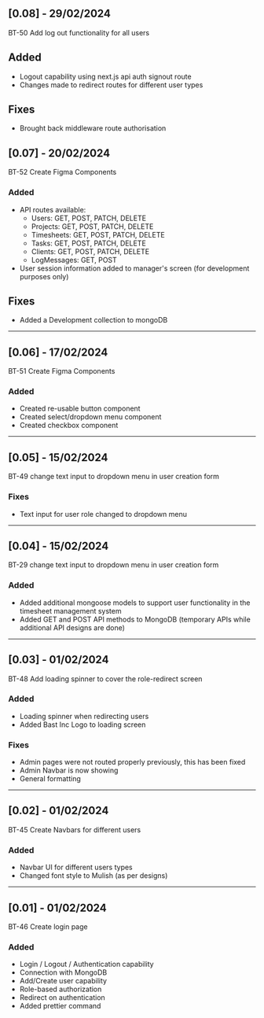 ## [0.08] - 29/02/2024

BT-50 Add log out functionality for all users

## Added

- Logout capability using next.js api auth signout route
- Changes made to redirect routes for different user types

## Fixes

- Brought back middleware route authorisation

## [0.07] - 20/02/2024

BT-52 Create Figma Components

### Added

- API routes available:
  - Users: GET, POST, PATCH, DELETE
  - Projects: GET, POST, PATCH, DELETE
  - Timesheets: GET, POST, PATCH, DELETE
  - Tasks: GET, POST, PATCH, DELETE
  - Clients: GET, POST, PATCH, DELETE
  - LogMessages: GET, POST
- User session information added to manager's screen (for development purposes only)

## Fixes

- Added a Development collection to mongoDB

---

## [0.06] - 17/02/2024

BT-51 Create Figma Components

### Added

- Created re-usable button component
- Created select/dropdown menu component
- Created checkbox component

---

## [0.05] - 15/02/2024

BT-49 change text input to dropdown menu in user creation form

### Fixes

- Text input for user role changed to dropdown menu

---

## [0.04] - 15/02/2024

BT-29 change text input to dropdown menu in user creation form

### Added

- Added additional mongoose models to support user functionality in the timesheet management system
- Added GET and POST API methods to MongoDB (temporary APIs while additional API designs are done)

---

## [0.03] - 01/02/2024

BT-48 Add loading spinner to cover the role-redirect screen

### Added

- Loading spinner when redirecting users
- Added Bast Inc Logo to loading screen

### Fixes

- Admin pages were not routed properly previously, this has been fixed
- Admin Navbar is now showing
- General formatting

---

## [0.02] - 01/02/2024

BT-45 Create Navbars for different users

### Added

- Navbar UI for different users types
- Changed font style to Mulish (as per designs)

---

## [0.01] - 01/02/2024

BT-46 Create login page

### Added

- Login / Logout / Authentication capability
- Connection with MongoDB
- Add/Create user capability
- Role-based authorization
- Redirect on authentication
- Added prettier command

